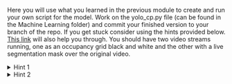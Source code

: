 Here you will use what you learned in the previous module to create and run your own script for the model. Work on the yolo_cp.py file (can be found in the Machine Learning folder) and commit your finished version to your branch of the repo. If you get stuck consider using the hints provided below.
[This link](https://docs.ultralytics.com/modes/predict/#streaming-source-for-loop) will also help you through. You should have two video streams running, one as an occupancy grid black and white and the other with a live segmentation mask over the original video.

<details>
<summary>Hint 1</summary>
Use cap.get with the argument of the cv2.desired_attribute and case it as an int
</details>

<details>
<summary>Hint 2</summary>
Use the cv2.fillPoly function
</details>
